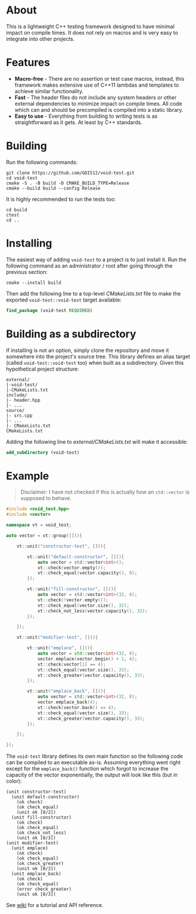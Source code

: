 # About
This is a lightweight C++ testing framework designed to have minimal impact on compile times. It does not rely on macros and is very easy to integrate into other projects.

# Features
* **Macro-free** - There are no assertion or test case macros, instead, this framework makes extensive use of C++11 lambdas and templates to achieve similar functionality.
* **Fast** - The header files do not include any system headers or other external dependencies to minimize impact on compile times. All code which can and should be precompiled is compiled into a static library.
* **Easy to use** - Everything from building to writing tests is as straightforward as it gets. At least by C++ standards.

# Building
Run the following commands:

    git clone https://github.com/GDI512/void-test.git
    cd void-test
    cmake -S . -B build -D CMAKE_BUILD_TYPE=Release
    cmake --build build --config Release

It is highly recommended to run the tests too:

    cd build
    ctest
    cd ..

# Installing
The easiest way of adding `void-test` to a project is to just install it. Run the following command as an administrator / root after going through the previous section:

    cmake --install build

Then add the following line to a top-level *CMakeLists.txt* file to make the exported `void-test::void-test` target available:

```cmake
find_package (void-test REQUIRED)
```

# Building as a subdirectory
If installing is not an option, simply clone the repository and move it somewhere into the project's source tree. This library defines an alias target (called `void-test::void-test` too) when built as a subdirectory. Given this hypothetical project structure:

    external/
    |-void-test/
    |-CMakeLists.txt
    include/
    |- header.hpp
    |- ...
    source/
    |- src.cpp
    |- ...
    |- CMakeLists.txt
    CMakeLists.txt

Adding the following line to *external/CMakeLists.txt* will make it accessible:

```cmake
add_subdirectory (void-test)
```

# Example
> Disclaimer: I have not checked if this is actually how an `std::vector` is supposed to behave.

```c++
#include <void_test.hpp>
#include <vector>

namespace vt = void_test;

auto vector = vt::group([](){

    vt::unit("constructor-test", [](){

        vt::unit("default-constructor", [](){
            auto vector = std::vector<int>();
            vt::check(vector.empty());
            vt::check_equal(vector.capacity(), 0);
        });

        vt::unit("fill-constructor", [](){
            auto vector = std::vector<int>(32, 8);
            vt::check(!vector.empty());
            vt::check_equal(vector.size(), 32);
            vt::check_not_less(vector.capacity(), 32);
        });

    });

    vt::unit("modifier-test", [](){

        vt::unit("emplace", [](){
            auto vector = std::vector<int>(32, 8);
            vector.emplace(vector.begin() + 1, 4);
            vt::check(vector[1] == 4);
            vt::check_equal(vector.size(), 33);
            vt::check_greater(vector.capacity(), 33);
        });

        vt::unit("emplace_back", [](){
            auto vector = std::vector<int>(32, 8);
            vector.emplace_back(4);
            vt::check(vector.back() == 4);
            vt::check_equal(vector.size(), 33);
            vt::check_greater(vector.capacity(), 33);
        });

    });

});
```

The `void-test` library defines its own main function so the following code can be compiled to an executable as-is. Assuming everything went right except for the `emplace_back()` function which forgot to increase the capacity of the vector exponentially, the output will look like this (but in color):

    (unit constructor-test)
      (unit default-constructor)
        (ok check)
        (ok check_equal)
        (unit ok [0/2])
      (unit fill-constructor)
        (ok check)
        (ok check_equal)
        (ok check_not_less)
        (unit ok [0/3])
    (unit modifier-test)
      (unit emplace)
        (ok check)
        (ok check_equal)
        (ok check_greater)
        (unit ok [0/3])
      (unit emplace_back)
        (ok check)
        (ok check_equal)
        (error check_greater)
        (unit ok [0/3])

See [wiki](https://github.com/GDI512/void-test/wiki) for a tutorial and API reference.
